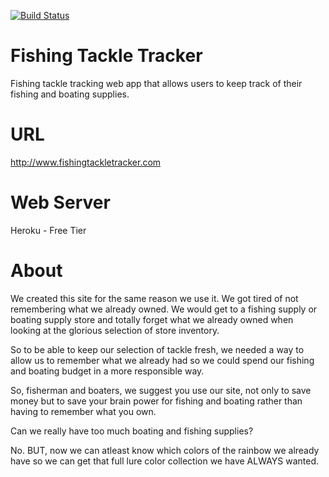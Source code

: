[![Build Status](https://travis-ci.org/paulhtrott/FishingTackleTracker.svg?branch=master)](https://travis-ci.org/paulhtrott/FishingTackleTracker)

# Fishing Tackle Tracker #

Fishing tackle tracking web app that allows users to keep track of their fishing and boating supplies.

# URL #

http://www.fishingtackletracker.com

# Web Server #
Heroku - Free Tier

# About #
We created this site for the same reason we use it. We got tired of not remembering what we already owned. We would get to a fishing supply or boating supply store and totally forget what we already owned when looking at the glorious selection of store inventory.

So to be able to keep our selection of tackle fresh, we needed a way to allow us to remember what we already had so we could spend our fishing and boating budget in a more responsible way.

So, fisherman and boaters, we suggest you use our site, not only to save money but to save your brain power for fishing and boating rather than having to remember what you own.

Can we really have too much boating and fishing supplies?

No. BUT, now we can atleast know which colors of the rainbow we already have so we can get that full lure color collection we have ALWAYS wanted.

